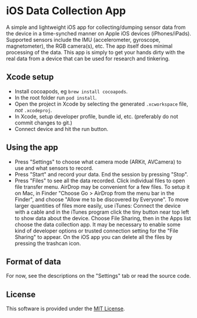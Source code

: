 # iOS Data Collection App

A simple and lightweight iOS app for collecting/dumping sensor data from the device in a time-synched manner on Apple iOS devices (iPhones/iPads). Supported sensors include the IMU (accelerometer, gyroscope, magnetometer), the RGB camera(s), etc. The app itself does minimal processing of the data. This app is simply to get your hands dirty with the real data from a device that can be used for research and tinkering.

## Xcode setup

* Install cocoapods, eg `brew install cocoapods`.
* In the root folder run `pod install`.
* Open the project in Xcode by selecting the generated `.xcworkspace` file, *not* `.xcodeproj`.
* In Xcode, setup developer profile, bundle id, etc. (preferably do not commit changes to git.)
* Connect device and hit the run button.

## Using the app

* Press "Settings" to choose what camera mode (ARKit, AVCamera) to use and what sensors to record.
* Press "Start" and record your data. End the session by pressing "Stop".
* Press "Files" to see all the data recorded. Click individual files to open file transfer menu. AirDrop may be convenient for a few files. To setup it on Mac, in Finder "Choose Go > AirDrop from the menu bar in the Finder", and choose "Allow me to be discovered by Everyone". To move larger quantities of files more easily, use iTunes: Connect the device with a cable and in the iTunes program click the tiny button near top left to show data about the device. Choose File Sharing, then in the Apps list choose the data collection app. It may be necessary to enable some kind of developer options or trusted connection setting for the "File Sharing" to appear. On the iOS app you can delete all the files by pressing the trashcan icon.

## Format of data

For now, see the descriptions on the "Settings" tab or read the source code.

## License

This software is provided under the [MIT License](LICENSE).
